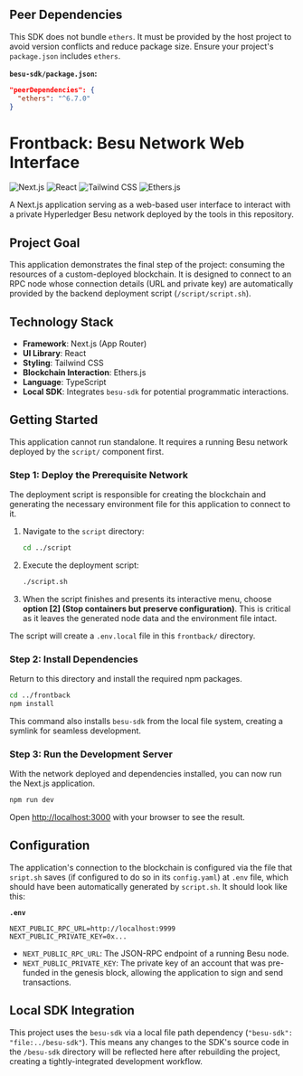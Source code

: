 ## Peer Dependencies

This SDK does not bundle `ethers`. It must be provided by the host project to avoid version conflicts and reduce package size. Ensure your project's `package.json` includes `ethers`.

**`besu-sdk/package.json`:**
```json
"peerDependencies": {
  "ethers": "^6.7.0"
}
```



# Frontback: Besu Network Web Interface

![Next.js](https://img.shields.io/badge/Next.js-000000?style=for-the-badge&logo=next.js&logoColor=white)
![React](https://img.shields.io/badge/React-20232A?style=for-the-badge&logo=react&logoColor=61DAFB)
![Tailwind CSS](https://img.shields.io/badge/Tailwind_CSS-38B2AC?style=for-the-badge&logo=tailwind-css&logoColor=white)
![Ethers.js](https://img.shields.io/badge/Ethers.js-2535A4?style=for-the-badge&logo=ethereum&logoColor=white)


A Next.js application serving as a web-based user interface to interact with a private Hyperledger Besu network deployed by the tools in this repository.

## Project Goal

This application demonstrates the final step of the project: consuming the resources of a custom-deployed blockchain. It is designed to connect to an RPC node whose connection details (URL and private key) are automatically provided by the backend deployment script (`/script/script.sh`).

## Technology Stack
-   **Framework**: Next.js (App Router)
-   **UI Library**: React
-   **Styling**: Tailwind CSS
-   **Blockchain Interaction**: Ethers.js
-   **Language**: TypeScript
-   **Local SDK**: Integrates `besu-sdk` for potential programmatic interactions.

## Getting Started

This application cannot run standalone. It requires a running Besu network deployed by the `script/` component first.

### **Step 1: Deploy the Prerequisite Network**

The deployment script is responsible for creating the blockchain and generating the necessary environment file for this application to connect to it.

1.  Navigate to the `script` directory:
    ```bash
    cd ../script
    ```

2.  Execute the deployment script:
    ```bash
    ./script.sh
    ```
3.  When the script finishes and presents its interactive menu, choose **option [2] (Stop containers but preserve configuration)**. This is critical as it leaves the generated node data and the environment file intact.

The script will create a `.env.local` file in this `frontback/` directory.

### **Step 2: Install Dependencies**

Return to this directory and install the required npm packages.

```bash
cd ../frontback
npm install
```
This command also installs `besu-sdk` from the local file system, creating a symlink for seamless development.

### **Step 3: Run the Development Server**

With the network deployed and dependencies installed, you can now run the Next.js application.

```bash
npm run dev
```

Open [http://localhost:3000](http://localhost:3000) with your browser to see the result.

## Configuration

The application's connection to the blockchain is configured via the file that `sript.sh` saves (if configured to do so in its `config.yaml`) at `.env` file, which should have been automatically generated by `script.sh`. It should look like this:

**`.env`**
```
NEXT_PUBLIC_RPC_URL=http://localhost:9999
NEXT_PUBLIC_PRIVATE_KEY=0x...
```
-   `NEXT_PUBLIC_RPC_URL`: The JSON-RPC endpoint of a running Besu node.
-   `NEXT_PUBLIC_PRIVATE_KEY`: The private key of an account that was pre-funded in the genesis block, allowing the application to sign and send transactions.

## Local SDK Integration

This project uses the `besu-sdk` via a local file path dependency (`"besu-sdk": "file:../besu-sdk"`). This means any changes to the SDK's source code in the `/besu-sdk` directory will be reflected here after rebuilding the project, creating a tightly-integrated development workflow.
````